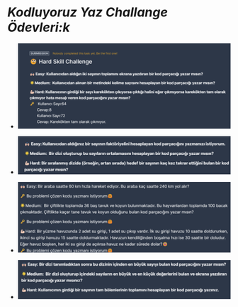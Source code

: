 # _*Kodluyoruz Yaz Challange Ödevleri:k*_

+ ![Alt text](image.png)

+ ![Alt text](image-1.png)

+ ![Alt text](image-2.png)

+ ![Alt text](image-3.png)